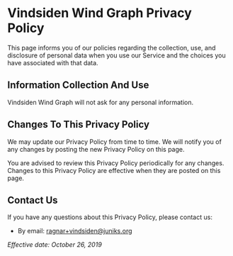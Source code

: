 # Vindsiden Wind Graph Privacy Policy

This page informs you of our policies regarding the collection, use, and disclosure of personal data when you use our Service and the choices you have associated with that data.

## Information Collection And Use

Vindsiden Wind Graph will not ask for any personal information.

## Changes To This Privacy Policy

We may update our Privacy Policy from time to time. We will notify you of any changes by posting the new Privacy Policy on this page.

You are advised to review this Privacy Policy periodically for any changes. Changes to this Privacy Policy are effective when they are posted on this page.

## Contact Us

If you have any questions about this Privacy Policy, please contact us:

* By email: ragnar+vindsiden@juniks.org

*Effective date: October 26, 2019*
